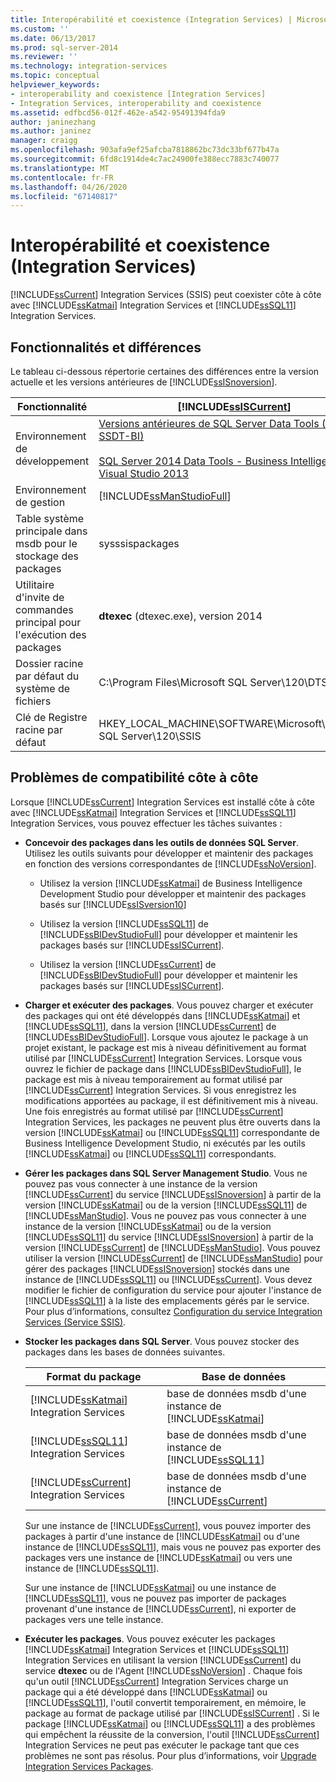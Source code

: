 ```yaml
---
title: Interopérabilité et coexistence (Integration Services) | Microsoft Docs
ms.custom: ''
ms.date: 06/13/2017
ms.prod: sql-server-2014
ms.reviewer: ''
ms.technology: integration-services
ms.topic: conceptual
helpviewer_keywords:
- interoperability and coexistence [Integration Services]
- Integration Services, interoperability and coexistence
ms.assetid: edfbcd56-012f-462e-a542-95491394fda9
author: janinezhang
ms.author: janinez
manager: craigg
ms.openlocfilehash: 903afa9ef25afcba7818862bc73dc33bf677b47a
ms.sourcegitcommit: 6fd8c1914de4c7ac24900fe388ecc7883c740077
ms.translationtype: MT
ms.contentlocale: fr-FR
ms.lasthandoff: 04/26/2020
ms.locfileid: "67140817"
---
```

# <a name="interoperability-and-coexistence-integration-services"></a>Interopérabilité et coexistence (Integration Services)
  [!INCLUDE[ssCurrent](../../includes/sscurrent-md.md)] Integration Services (SSIS) peut coexister côte à côte avec [!INCLUDE[ssKatmai](../../includes/sskatmai-md.md)] Integration Services et [!INCLUDE[ssSQL11](../../includes/sssql11-md.md)] Integration Services.  
  
## <a name="features-and-differences"></a>Fonctionnalités et différences  
 Le tableau ci-dessous répertorie certaines des différences entre la version actuelle et les versions antérieures de [!INCLUDE[ssISnoversion](../../includes/ssisnoversion-md.md)].  
  
|Fonctionnalité|[!INCLUDE[ssISCurrent](../../includes/ssiscurrent-md.md)]|[!INCLUDE[ssISversion11](../../includes/ssisversion11-md.md)]|[!INCLUDE[ssISversion10](../../includes/ssisversion10-md.md)]|  
|-------------|-------------------------------|---------------------------------|---------------------------------|  
|Environnement de développement|[Versions antérieures de SQL Server Data Tools (SSDT et SSDT-BI)](https://docs.microsoft.com/sql/ssdt/previous-releases-of-sql-server-data-tools-ssdt-and-ssdt-bi?view=sql-server-2014)<br /><br /> [SQL Server 2014 Data Tools - Business Intelligence pour Visual Studio 2013](https://www.microsoft.com/download/details.aspx?id=42313)|[SQL Server Data Tools pour Visual Studio 2010](https://msdn.microsoft.com/library/hh500335\(v=vs.103\).aspx)<br /><br /> [SQL Server Data Tools-Business Intelligence pour Visual Studio 2012](https://www.microsoft.com/download/details.aspx?id=36843)|Business Intelligence Development Studio ([!INCLUDE[msCoName](../../includes/msconame-md.md)] [!INCLUDE[vsOrcas](../../includes/vsorcas-md.md)])|  
|Environnement de gestion|[!INCLUDE[ssManStudioFull](../../includes/ssmanstudiofull-md.md)]|[!INCLUDE[ssManStudioFull](../../includes/ssmanstudiofull-md.md)]|[!INCLUDE[ssManStudioFull](../../includes/ssmanstudiofull-md.md)]|  
|Table système principale dans msdb pour le stockage des packages|sysssispackages|sysssispackages|sysssispackages|  
|Utilitaire d'invite de commandes principal pour l'exécution des packages|**dtexec** (dtexec.exe), version 2014|**dtexec** (dtexec.exe), version 2012|**dtexec** (dtexec.exe), version 2008|  
|Dossier racine par défaut du système de fichiers|C:\Program Files\Microsoft SQL Server\120\DTS|C:\Program Files\Microsoft SQL Server\110\DTS|C:\Program Files\Microsoft SQL Server\100\DTS|  
|Clé de Registre racine par défaut|HKEY_LOCAL_MACHINE\SOFTWARE\Microsoft\Microsoft SQL Server\120\SSIS|HKEY_LOCAL_MACHINE\SOFTWARE\Microsoft\Microsoft SQL Server\110\SSIS|HKEY_LOCAL_MACHINE\SOFTWARE\Microsoft\Microsoft SQL Server\100\SSIS|  
  
## <a name="side-by-side-compatibility-issues"></a>Problèmes de compatibilité côte à côte  
 Lorsque [!INCLUDE[ssCurrent](../../includes/sscurrent-md.md)] Integration Services est installé côte à côte avec [!INCLUDE[ssKatmai](../../includes/sskatmai-md.md)] Integration Services et [!INCLUDE[ssSQL11](../../includes/sssql11-md.md)] Integration Services, vous pouvez effectuer les tâches suivantes :  
  
-   **Concevoir des packages dans les outils de données SQL Server**. Utilisez les outils suivants pour développer et maintenir des packages en fonction des versions correspondantes de [!INCLUDE[ssNoVersion](../../includes/ssnoversion-md.md)].  
  
    -   Utilisez la version [!INCLUDE[ssKatmai](../../includes/sskatmai-md.md)] de Business Intelligence Development Studio pour développer et maintenir des packages basés sur [!INCLUDE[ssISversion10](../../includes/ssisversion10-md.md)]  
  
    -   Utilisez la version [!INCLUDE[ssSQL11](../../includes/sssql11-md.md)] de [!INCLUDE[ssBIDevStudioFull](../../includes/ssbidevstudiofull-md.md)] pour développer et maintenir les packages basés sur [!INCLUDE[ssISCurrent](../../includes/ssiscurrent-md.md)].  
  
    -   Utilisez la version [!INCLUDE[ssCurrent](../../includes/sscurrent-md.md)] de [!INCLUDE[ssBIDevStudioFull](../../includes/ssbidevstudiofull-md.md)] pour développer et maintenir les packages basés sur [!INCLUDE[ssISCurrent](../../includes/ssiscurrent-md.md)].  
  
-   **Charger et exécuter des packages**. Vous pouvez charger et exécuter des packages qui ont été développés dans [!INCLUDE[ssKatmai](../../includes/sskatmai-md.md)] et [!INCLUDE[ssSQL11](../../includes/sssql11-md.md)], dans la version [!INCLUDE[ssCurrent](../../includes/sscurrent-md.md)] de [!INCLUDE[ssBIDevStudioFull](../../includes/ssbidevstudiofull-md.md)]. Lorsque vous ajoutez le package à un projet existant, le package est mis à niveau définitivement au format utilisé par [!INCLUDE[ssCurrent](../../includes/sscurrent-md.md)] Integration Services. Lorsque vous ouvrez le fichier de package dans [!INCLUDE[ssBIDevStudioFull](../../includes/ssbidevstudiofull-md.md)], le package est mis à niveau temporairement au format utilisé par [!INCLUDE[ssCurrent](../../includes/sscurrent-md.md)] Integration Services. Si vous enregistrez les modifications apportées au package, il est définitivement mis à niveau. Une fois enregistrés au format utilisé par [!INCLUDE[ssCurrent](../../includes/sscurrent-md.md)] Integration Services, les packages ne peuvent plus être ouverts dans la version [!INCLUDE[ssKatmai](../../includes/sskatmai-md.md)] ou [!INCLUDE[ssSQL11](../../includes/sssql11-md.md)] correspondante de Business Intelligence Development Studio, ni exécutés par les outils [!INCLUDE[ssKatmai](../../includes/sskatmai-md.md)] ou [!INCLUDE[ssSQL11](../../includes/sssql11-md.md)] correspondants.  
  
-   **Gérer les packages dans SQL Server Management Studio**. Vous ne pouvez pas vous connecter à une instance de la version [!INCLUDE[ssCurrent](../../includes/sscurrent-md.md)] du service [!INCLUDE[ssISnoversion](../../includes/ssisnoversion-md.md)] à partir de la version [!INCLUDE[ssKatmai](../../includes/sskatmai-md.md)] ou de la version [!INCLUDE[ssSQL11](../../includes/sssql11-md.md)] de [!INCLUDE[ssManStudio](../../includes/ssmanstudio-md.md)]. Vous ne pouvez pas vous connecter à une instance de la version [!INCLUDE[ssKatmai](../../includes/sskatmai-md.md)] ou de la version [!INCLUDE[ssSQL11](../../includes/sssql11-md.md)] du service [!INCLUDE[ssISnoversion](../../includes/ssisnoversion-md.md)] à partir de la version [!INCLUDE[ssCurrent](../../includes/sscurrent-md.md)] de [!INCLUDE[ssManStudio](../../includes/ssmanstudio-md.md)]. Vous pouvez utiliser la version [!INCLUDE[ssCurrent](../../includes/sscurrent-md.md)] de [!INCLUDE[ssManStudio](../../includes/ssmanstudio-md.md)] pour gérer des packages [!INCLUDE[ssISnoversion](../../includes/ssisnoversion-md.md)] stockés dans une instance de [!INCLUDE[ssSQL11](../../includes/sssql11-md.md)] ou [!INCLUDE[ssCurrent](../../includes/sscurrent-md.md)]. Vous devez modifier le fichier de configuration du service pour ajouter l'instance de [!INCLUDE[ssSQL11](../../includes/sssql11-md.md)] à la liste des emplacements gérés par le service. Pour plus d’informations, consultez [Configuration du service Integration Services &#40;Service SSIS&#41;](../service/integration-services-service-ssis-service.md).  
  
-   **Stocker les packages dans SQL Server**. Vous pouvez stocker des packages dans les bases de données suivantes.  
  
    |Format du package|Base de données|  
    |--------------------|--------------|  
    |[!INCLUDE[ssKatmai](../../includes/sskatmai-md.md)] Integration Services|base de données msdb d'une instance de [!INCLUDE[ssKatmai](../../includes/sskatmai-md.md)]|  
    |[!INCLUDE[ssSQL11](../../includes/sssql11-md.md)] Integration Services|base de données msdb d'une instance de [!INCLUDE[ssSQL11](../../includes/sssql11-md.md)]|  
    |[!INCLUDE[ssCurrent](../../includes/sscurrent-md.md)] Integration Services|base de données msdb d'une instance de [!INCLUDE[ssCurrent](../../includes/sscurrent-md.md)]|  
  
     Sur une instance de [!INCLUDE[ssCurrent](../../includes/sscurrent-md.md)], vous pouvez importer des packages à partir d'une instance de [!INCLUDE[ssKatmai](../../includes/sskatmai-md.md)] ou d'une instance de [!INCLUDE[ssSQL11](../../includes/sssql11-md.md)], mais vous ne pouvez pas exporter des packages vers une instance de [!INCLUDE[ssKatmai](../../includes/sskatmai-md.md)] ou vers une instance de [!INCLUDE[ssSQL11](../../includes/sssql11-md.md)].  
  
     Sur une instance de [!INCLUDE[ssKatmai](../../includes/sskatmai-md.md)] ou une instance de [!INCLUDE[ssSQL11](../../includes/sssql11-md.md)], vous ne pouvez pas importer de packages provenant d'une instance de [!INCLUDE[ssCurrent](../../includes/sscurrent-md.md)], ni exporter de packages vers une telle instance.  
  
-   **Exécuter les packages**. Vous pouvez exécuter les packages [!INCLUDE[ssKatmai](../../includes/sskatmai-md.md)] Integration Services et [!INCLUDE[ssSQL11](../../includes/sssql11-md.md)] Integration Services en utilisant la version [!INCLUDE[ssCurrent](../../includes/sscurrent-md.md)] du service **dtexec** ou de l'Agent [!INCLUDE[ssNoVersion](../../includes/ssnoversion-md.md)] . Chaque fois qu'un outil [!INCLUDE[ssCurrent](../../includes/sscurrent-md.md)] Integration Services charge un package qui a été développé dans [!INCLUDE[ssKatmai](../../includes/sskatmai-md.md)] ou [!INCLUDE[ssSQL11](../../includes/sssql11-md.md)], l'outil convertit temporairement, en mémoire, le package au format de package utilisé par [!INCLUDE[ssISCurrent](../../includes/ssiscurrent-md.md)] . Si le package [!INCLUDE[ssKatmai](../../includes/sskatmai-md.md)] ou [!INCLUDE[ssSQL11](../../includes/sssql11-md.md)] a des problèmes qui empêchent la réussite de la conversion, l'outil [!INCLUDE[ssCurrent](../../includes/sscurrent-md.md)] Integration Services ne peut pas exécuter le package tant que ces problèmes ne sont pas résolus. Pour plus d’informations, voir [Upgrade Integration Services Packages](upgrade-integration-services-packages.md).  
  
  
